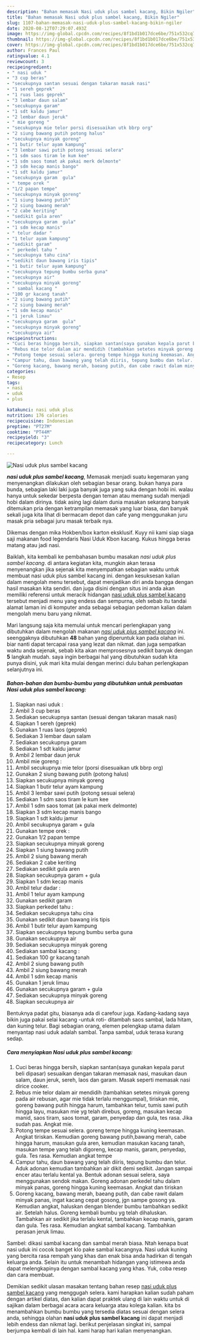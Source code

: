 ```yaml
---
description: "Bahan memasak Nasi uduk plus sambel kacang, Bikin Ngiler"
title: "Bahan memasak Nasi uduk plus sambel kacang, Bikin Ngiler"
slug: 1107-bahan-memasak-nasi-uduk-plus-sambel-kacang-bikin-ngiler
date: 2020-08-12T07:29:07.493Z
image: https://img-global.cpcdn.com/recipes/8f1bd1b017dce6be/751x532cq70/nasi-uduk-plus-sambel-kacang-foto-resep-utama.jpg
thumbnail: https://img-global.cpcdn.com/recipes/8f1bd1b017dce6be/751x532cq70/nasi-uduk-plus-sambel-kacang-foto-resep-utama.jpg
cover: https://img-global.cpcdn.com/recipes/8f1bd1b017dce6be/751x532cq70/nasi-uduk-plus-sambel-kacang-foto-resep-utama.jpg
author: Frances Paul
ratingvalue: 4.1
reviewcount: 3
recipeingredient:
- " nasi uduk "
- "3 cup beras"
- "secukupnya santan sesuai dengan takaran masak nasi"
- "1 sereh geprek"
- "1 ruas laos geprek"
- "3 lembar daun salam"
- "secukupnya garam"
- "1 sdt kaldu jamur"
- "2 lembar daun jeruk"
- " mie goreng "
- "secukupnya mie telor porsi disesuaikan utk bbrp org"
- "2 siung bawang putih potong halus"
- "secukupnya minyak goreng"
- "1 butir telur ayam kampung"
- "3 lembar sawi putih potong sesuai selera"
- "1 sdm saos tiram le kum kee"
- "1 sdm saos tomat ak pakai merk delmonte"
- "3 sdm kecap manis bango"
- "1 sdt kaldu jamur"
- "secukupnya garam  gula"
- " tempe orek "
- "1/2 papan tempe"
- "secukupnya minyak goreng"
- "1 siung bawang putih"
- "2 siung bawang merah"
- "2 cabe keriting"
- "sedikit gula aren"
- "secukupnya garam  gula"
- "1 sdm kecap manis"
- " telur dadar "
- "1 telur ayam kampung"
- "sedikit garam"
- " perkedel tahu "
- "secukupnya tahu cina"
- "sedikit daun bawang iris tipis"
- "1 butir telur ayam kampung"
- "secukupnya tepung bumbu serba guna"
- "secukupnya air"
- "secukupnya minyak goreng"
- " sambal kacang "
- "100 gr kacang tanah"
- "2 siung bawang putih"
- "2 siung bawang merah"
- "1 sdm kecap manis"
- "1 jeruk limau"
- "secukupnya garam  gula"
- "secukupnya minyak goreng"
- "secukupnya air"
recipeinstructions:
- "Cuci beras hingga bersih, siapkan santan(saya gunakan kepala parut beli dipasar) sesuaikan dengan takaran memasak nasi, masukan daun salam, daun jeruk, sereh, laos dan garam. Masak seperti memasak nasi dirice cooker."
- "Rebus mie telor dalam air mendidih (tambahkan setetes minyak goreng pada air rebusan, agar mie tidak terlalu menggumpal), tiriskan mie, goreng bawang putih hingga harum, tambahkan telur, tumis sawi putih hingga layu, masukan mie yg telah direbus, goreng, masukan kecap manid, saos tiram, saos tomat, garam, penyedap dan gula, tes rasa. Jika sudah pas. Angkat mie."
- "Potong tempe sesuai selera. goreng tempe hingga kuning keemasan. Angkat tiriskan. Kemudian goreng bawang putih,bawang merah, cabe hingga harum, masukan gula aren, kemudian masukan kacang tanah, masukan tempe yang telah digoreng, kecap manis, garam, penyedap, gula. Tes rasa. Kemudian angkat tempe"
- "Campur tahu, daun bawang yang telah diiris, tepung bumbu dan telur. Aduk adonan kemudian tambahkan air dikit demi sedikit. Jangan sampai encer atau terlalu kental ya. Bentuk adonan sesuai selera, saya menggunakan sendok makan. Goreng adonan perkedel tahu dalam minyak panas, goreng hingga kuning keemasan. Angkat dan tiriskan"
- "Goreng kacang, bawang merah, baeang putih, dan cabe rawit dalam minyak panas, ingat kacang cepat gosong, jgn sampe gosong ya. Kemudian angkat, haluskan dengan blender bumbu tambahkan sedikit air. Setelah halus. Goreng kembali bumbu yg telah dihaluskan. Tambahkan air sedikit jika terlalu kental, tambahkan kecap manis, garam dan gula. Tes rasa. Kemudian angkat sambal kacang. Tambahkan perasan jeruk limau."
categories:
- Resep
tags:
- nasi
- uduk
- plus

katakunci: nasi uduk plus 
nutrition: 176 calories
recipecuisine: Indonesian
preptime: "PT27M"
cooktime: "PT44M"
recipeyield: "3"
recipecategory: Lunch

---
```



![Nasi uduk plus sambel kacang](https://img-global.cpcdn.com/recipes/8f1bd1b017dce6be/751x532cq70/nasi-uduk-plus-sambel-kacang-foto-resep-utama.jpg)

<b><i>nasi uduk plus sambel kacang</i></b>, Memasak menjadi suatu kegemaran yang menyenangkan dilakukan oleh sebagian besar orang. bukan hanya para bunda, sebagian laki laki juga banyak juga yang suka dengan hobi ini. walau hanya untuk sekedar berpesta dengan teman atau memang sudah menjadi hobi dalam dirinya. tidak asing lagi dalam dunia masakan sekarang banyak ditemukan pria dengan ketrampilan memasak yang luar biasa, dan banyak sekali juga kita lihat di bermacam depot dan cafe yang menggunakan juru masak pria sebagai juru masak terbaik nya.

Dikemas dengan mika Hokben/box karton eksklusif. Kuyy nii kami siap siaga saji makanan food legendaris Nasi Uduk Kbon kacang. Kukus hingga beras matang atau jadi nasi.

Baiklah, kita kembali ke pembahasan bumbu masakan <i>nasi uduk plus sambel kacang</i>. di antara kegiatan kita, mungkin akan terasa menyenangkan jika sejenak kita menyempatkan sebagian waktu untuk membuat nasi uduk plus sambel kacang ini. dengan kesuksesan kalian dalam mengolah menu tersebut, dapat menjadikan diri anda bangga dengan hasil masakan kita sendiri. dan juga disini dengan situs ini anda akan memiliki referensi untuk meracik hidangan <u>nasi uduk plus sambel kacang</u> tersebut menjadi menu yang endess dan sempurna, oleh sebab itu tandai alamat laman ini di komputer anda sebagai sebagian pedoman kalian dalam mengolah menu baru yang nikmat.


Mari langsung saja kita memulai untuk mencari perlengkapan yang dibutuhkan dalam mengolah makanan <u><i>nasi uduk plus sambel kacang</i></u> ini. seenggaknya dibutuhkan <b>48</b> bahan yang diperuntuk kan pada olahan ini. biar nanti dapat tercapai rasa yang lezat dan nikmat. dan juga sempatkan waktu anda sejenak, sebab kita akan memprosesnya sedikit banyak dengan <b>5</b> langkah mudah. saya ingin berbagai hal yang dibutuhkan sudah kita punya disini, yuk mari kita mulai dengan merinci dulu bahan perlengkapan selanjutnya ini.

<!--inarticleads1-->

##### Bahan-bahan dan bumbu-bumbu yang dibutuhkan untuk pembuatan Nasi uduk plus sambel kacang:

1. Siapkan  nasi uduk :
1. Ambil 3 cup beras
1. Sediakan secukupnya santan (sesuai dengan takaran masak nasi)
1. Siapkan 1 sereh (geprek)
1. Gunakan 1 ruas laos (geprek)
1. Sediakan 3 lembar daun salam
1. Sediakan secukupnya garam
1. Sediakan 1 sdt kaldu jamur
1. Ambil 2 lembar daun jeruk
1. Ambil  mie goreng :
1. Ambil secukupnya mie telor (porsi disesuaikan utk bbrp org)
1. Gunakan 2 siung bawang putih (potong halus)
1. Siapkan secukupnya minyak goreng
1. Siapkan 1 butir telur ayam kampung
1. Ambil 3 lembar sawi putih (potong sesuai selera)
1. Sediakan 1 sdm saos tiram le kum kee
1. Ambil 1 sdm saos tomat (ak pakai merk delmonte)
1. Siapkan 3 sdm kecap manis bango
1. Siapkan 1 sdt kaldu jamur
1. Ambil secukupnya garam + gula
1. Gunakan  tempe orek :
1. Gunakan 1/2 papan tempe
1. Siapkan secukupnya minyak goreng
1. Siapkan 1 siung bawang putih
1. Ambil 2 siung bawang merah
1. Sediakan 2 cabe keriting
1. Sediakan sedikit gula aren
1. Siapkan secukupnya garam + gula
1. Siapkan 1 sdm kecap manis
1. Ambil  telur dadar :
1. Ambil 1 telur ayam kampung
1. Gunakan sedikit garam
1. Siapkan  perkedel tahu :
1. Sediakan secukupnya tahu cina
1. Gunakan sedikit daun bawang iris tipis
1. Ambil 1 butir telur ayam kampung
1. Siapkan secukupnya tepung bumbu serba guna
1. Gunakan secukupnya air
1. Sediakan secukupnya minyak goreng
1. Sediakan  sambal kacang :
1. Sediakan 100 gr kacang tanah
1. Ambil 2 siung bawang putih
1. Ambil 2 siung bawang merah
1. Ambil 1 sdm kecap manis
1. Gunakan 1 jeruk limau
1. Gunakan secukupnya garam + gula
1. Sediakan secukupnya minyak goreng
1. Siapkan secukupnya air


Bentuknya padat gitu, biasanya ada di carefour juga. Kadang-kadang saya bikin juga pakai selai kacang -untuk roti- ditambah saos sambal, lada hitam, dan kuning telur. Bagi sebagian orang, elemen pelengkap utama dalam menyantap nasi uduk adalah sambal. Tanpa sambal, uduk terasa kurang sedap. 

<!--inarticleads2-->

##### Cara menyiapkan Nasi uduk plus sambel kacang:

1. Cuci beras hingga bersih, siapkan santan(saya gunakan kepala parut beli dipasar) sesuaikan dengan takaran memasak nasi, masukan daun salam, daun jeruk, sereh, laos dan garam. Masak seperti memasak nasi dirice cooker.
1. Rebus mie telor dalam air mendidih (tambahkan setetes minyak goreng pada air rebusan, agar mie tidak terlalu menggumpal), tiriskan mie, goreng bawang putih hingga harum, tambahkan telur, tumis sawi putih hingga layu, masukan mie yg telah direbus, goreng, masukan kecap manid, saos tiram, saos tomat, garam, penyedap dan gula, tes rasa. Jika sudah pas. Angkat mie.
1. Potong tempe sesuai selera. goreng tempe hingga kuning keemasan. Angkat tiriskan. Kemudian goreng bawang putih,bawang merah, cabe hingga harum, masukan gula aren, kemudian masukan kacang tanah, masukan tempe yang telah digoreng, kecap manis, garam, penyedap, gula. Tes rasa. Kemudian angkat tempe
1. Campur tahu, daun bawang yang telah diiris, tepung bumbu dan telur. Aduk adonan kemudian tambahkan air dikit demi sedikit. Jangan sampai encer atau terlalu kental ya. Bentuk adonan sesuai selera, saya menggunakan sendok makan. Goreng adonan perkedel tahu dalam minyak panas, goreng hingga kuning keemasan. Angkat dan tiriskan
1. Goreng kacang, bawang merah, baeang putih, dan cabe rawit dalam minyak panas, ingat kacang cepat gosong, jgn sampe gosong ya. Kemudian angkat, haluskan dengan blender bumbu tambahkan sedikit air. Setelah halus. Goreng kembali bumbu yg telah dihaluskan. Tambahkan air sedikit jika terlalu kental, tambahkan kecap manis, garam dan gula. Tes rasa. Kemudian angkat sambal kacang. Tambahkan perasan jeruk limau.


Sambel: dikasi sambal kacang dan sambal merah biasa. Ntah kenapa buat nasi uduk ini cocok banget klo pake sambal kacangnya. Nasi uduk kuning yang bercita rasa rempah yang khas dan enak bisa anda hadirkan di tengah keluarga anda. Selain itu untuk menambah hidangan yang istimewa anda dapat melengkapinya dengan sambal kacang yang khas. Yuk, coba resep dan cara membuat. 

Demikian sedikit ulasan masakan tentang bahan resep <u>nasi uduk plus sambel kacang</u> yang menggugah selera. kami harapkan kalian sudah paham dengan artikel diatas, dan kalian dapat praktek ulang di lain waktu untuk di sajikan dalam berbagai acara acara keluarga atau kolega kalian. kita bs menambahkan bumbu bumbu yang tersedia diatas sesuai dengan selera anda, sehingga olahan <b>nasi uduk plus sambel kacang</b> ini dapat menjadi lebih endess dan nikmat lagi. berikut penjelasan singkat ini, sampai berjumpa kembali di lain hal. kami harap hari kalian menyenangkan.
